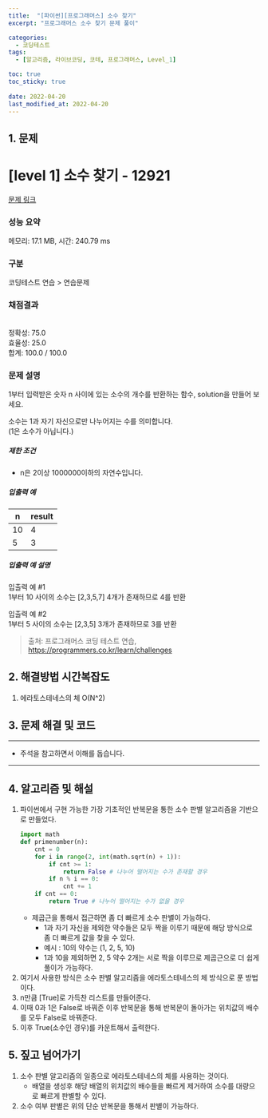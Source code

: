 ```yaml
---
title:  "[파이썬][프로그래머스] 소수 찾기"
excerpt: "프로그래머스 소수 찾기 문제 풀이"

categories:
  - 코딩테스트
tags:
  - [알고리즘, 라이브코딩, 코테, 프로그래머스, Level_1]

toc: true
toc_sticky: true
 
date: 2022-04-20
last_modified_at: 2022-04-20
---
```



## 1. 문제

# [level 1] 소수 찾기 - 12921 

[문제 링크](https://programmers.co.kr/learn/courses/30/lessons/12921) 

### 성능 요약

메모리: 17.1 MB, 시간: 240.79 ms

### 구분

코딩테스트 연습 > 연습문제

### 채점결과

<br/>정확성: 75.0<br/>효율성: 25.0<br/>합계: 100.0 / 100.0

### 문제 설명

<p>1부터 입력받은 숫자 n 사이에 있는 소수의 개수를 반환하는 함수, solution을 만들어 보세요. </p>

<p>소수는 1과 자기 자신으로만 나누어지는 수를 의미합니다.<br>
(1은 소수가 아닙니다.)</p>

<h5>제한 조건</h5>

<ul>
<li>n은 2이상 1000000이하의 자연수입니다.</li>
</ul>

<h5>입출력 예</h5>
<table class="table">
        <thead><tr>
<th>n</th>
<th>result</th>
</tr>
</thead>
        <tbody><tr>
<td>10</td>
<td>4</td>
</tr>
<tr>
<td>5</td>
<td>3</td>
</tr>
</tbody>
      </table>
<h5>입출력 예 설명</h5>

<p>입출력 예 #1<br>
1부터 10 사이의 소수는 [2,3,5,7] 4개가 존재하므로 4를 반환</p>

<p>입출력 예 #2<br>
1부터 5 사이의 소수는 [2,3,5] 3개가 존재하므로 3를 반환</p>


> 출처: 프로그래머스 코딩 테스트 연습, https://programmers.co.kr/learn/challenges

## 2. 해결방법 시간복잡도

1. 에라토스테네스의 체 O(N^2)

## 3. 문제 해결 및 코드
--- 

<script src="https://gist.github.com/godhin/4b23a50e42f549f9c34621fb198bbd74.js"></script>

- 주석을 참고하면서 이해를 돕습니다.
---

## 4. 알고리즘 및 해설

1. 파이썬에서 구현 가능한 가장 기초적인 반복문을 통한 소수 판별 알고리즘을 기반으로 만들었다.
    ```python
    import math
    def primenumber(n):
        cnt = 0
        for i in range(2, int(math.sqrt(n) + 1)):
            if cnt >= 1:
                return False # 나누어 떨어지는 수가 존재할 경우
            if n % i == 0:
                cnt += 1
        if cnt == 0:
            return True # 나누어 떨어지는 수가 없을 경우
    ```
    - 제곱근을 통해서 접근하면 좀 더 빠르게 소수 판별이 가능하다.
        - 1과 자기 자신을 제외한 약수들은 모두 짝을 이루기 때문에 해당 방식으로 좀 더 빠르게 값을 찾을 수 있다.
        - 예시 : 10의 약수는 (1, 2, 5, 10)
        - 1과 10을 제외하면 2, 5 약수 2개는 서로 짝을 이루므로 제곱근으로 더 쉽게 풀이가 가능하다.
2. 여기서 사용한 방식은 소수 판별 알고리즘을 에라토스테네스의 체 방식으로 푼 방법이다.
3. n만큼 [True]로 가득찬 리스트를 만들어준다.
4. 이때 0과 1은 False로 바꿔준 이후 반복문을 통해 반복문이 돌아가는 위치값의 배수를 모두 False로 바꿔준다.
5. 이후 True(소수인 경우)를 카운트해서 출력한다.

## 5. 짚고 넘어가기

1. 소수 판별 알고리즘의 일종으로 에라토스테네스의 체를 사용하는 것이다.
    - 배열을 생성후 해당 배열의 위치값의 배수들을 빠르게 제거하여 소수를 대량으로 빠르게 판별할 수 있다.
2. 소수 여부 판별은 위의 단순 반복문을 통해서 판별이 가능하다.